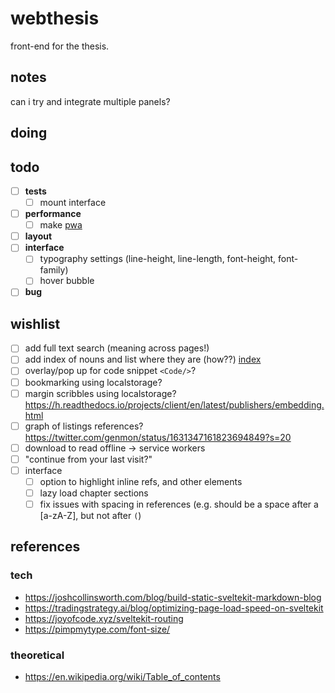 # webthesis

front-end for the thesis.

## notes

can i try and integrate multiple panels?

## doing

## todo

- [ ] **tests**
  - [ ] mount interface
- [ ] **performance**
  - [ ] make [pwa](https://vite-pwa-org.netlify.app/frameworks/sveltekit.html)
- [ ] **layout**
- [ ] **interface**
  - [ ] typography settings (line-height, line-length, font-height, font-family)
  - [ ] hover bubble
- [ ] **bug**

## wishlist

- [ ] add full text search (meaning across pages!)
- [ ] add index of nouns and list where they are (how??) [index](https://en.wikipedia.org/wiki/Index_(publishing))
- [ ] overlay/pop up for code snippet `<Code/>`?
- [ ] bookmarking using localstorage?
- [ ] margin scribbles using localstorage? <https://h.readthedocs.io/projects/client/en/latest/publishers/embedding.html>
- [ ] graph of listings references? <https://twitter.com/genmon/status/1631347161823694849?s=20>
- [ ] download to read offline -> service workers
- [ ] "continue from your last visit?"
- [ ] interface
  - [ ] option to highlight inline refs, and other elements
  - [ ] lazy load chapter sections
  - [ ] fix issues with spacing in references (e.g. should be a space after a [a-zA-Z], but not after `(`)

## references

### tech

- <https://joshcollinsworth.com/blog/build-static-sveltekit-markdown-blog>
- <https://tradingstrategy.ai/blog/optimizing-page-load-speed-on-sveltekit>
- <https://joyofcode.xyz/sveltekit-routing>
- <https://pimpmytype.com/font-size/>

### theoretical

- <https://en.wikipedia.org/wiki/Table_of_contents>

